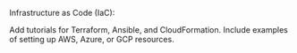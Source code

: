 Infrastructure as Code (IaC):

Add tutorials for Terraform, Ansible, and CloudFormation.
Include examples of setting up AWS, Azure, or GCP resources.